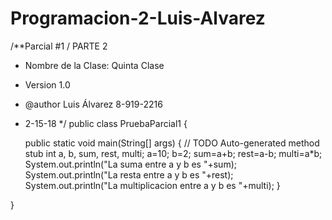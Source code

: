 # Programacion-2-Luis-Alvarez
/**Parcial #1 / PARTE 2
 * Nombre de la Clase: Quinta Clase
 * Version 1.0
 * @author Luis Álvarez 8-919-2216
 * 2-15-18
 */
public class PruebaParcial1 {

	public static void main(String[] args) {
		// TODO Auto-generated method stub
			int a, b, sum, rest, multi;
			a=10;
			b=2;
			sum=a+b;
			rest=a-b;
			multi=a*b;
			System.out.println("La suma entre a y b es "+sum);
			System.out.println("La resta entre a y b es "+rest);
			System.out.println("La multiplicacion entre a y b es "+multi);
	}

}
